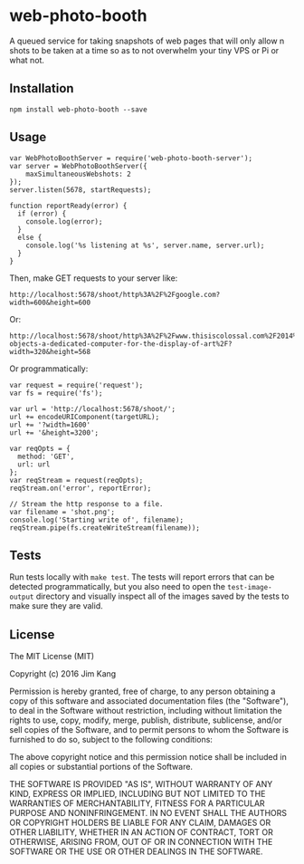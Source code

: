 web-photo-booth
==================

A queued service for taking snapshots of web pages that will only allow n shots to be taken at a time so as to not overwhelm your tiny VPS or Pi or what not.

Installation
------------

    npm install web-photo-booth --save

Usage
-----

    var WebPhotoBoothServer = require('web-photo-booth-server');
    var server = WebPhotoBoothServer({
        maxSimultaneousWebshots: 2
    });
    server.listen(5678, startRequests);

    function reportReady(error) {
      if (error) {
        console.log(error);
      }
      else {
        console.log('%s listening at %s', server.name, server.url);
      }
    }

Then, make GET requests to your server like:

    http://localhost:5678/shoot/http%3A%2F%2Fgoogle.com?width=600&height=600

Or:

    http://localhost:5678/shoot/http%3A%2F%2Fwww.thisiscolossal.com%2F2014%2F07%2Felectric-objects-a-dedicated-computer-for-the-display-of-art%2F?width=320&height=568

Or programmatically:

    var request = require('request');
    var fs = require('fs');

    var url = 'http://localhost:5678/shoot/';
    url += encodeURIComponent(targetURL);
    url += '?width=1600'
    url += '&height=3200';

    var reqOpts = {
      method: 'GET',
      url: url
    };
    var reqStream = request(reqOpts);
    reqStream.on('error', reportError);

    // Stream the http response to a file.
    var filename = 'shot.png';
    console.log('Starting write of', filename);
    reqStream.pipe(fs.createWriteStream(filename));

Tests
-----

Run tests locally with `make test`. The tests will report errors that can be detected programmatically, but you also need to open the `test-image-output` directory and visually inspect all of the images saved by the tests to make sure they are valid.

License
-------

The MIT License (MIT)

Copyright (c) 2016 Jim Kang

Permission is hereby granted, free of charge, to any person obtaining a copy
of this software and associated documentation files (the "Software"), to deal
in the Software without restriction, including without limitation the rights
to use, copy, modify, merge, publish, distribute, sublicense, and/or sell
copies of the Software, and to permit persons to whom the Software is
furnished to do so, subject to the following conditions:

The above copyright notice and this permission notice shall be included in
all copies or substantial portions of the Software.

THE SOFTWARE IS PROVIDED "AS IS", WITHOUT WARRANTY OF ANY KIND, EXPRESS OR
IMPLIED, INCLUDING BUT NOT LIMITED TO THE WARRANTIES OF MERCHANTABILITY,
FITNESS FOR A PARTICULAR PURPOSE AND NONINFRINGEMENT. IN NO EVENT SHALL THE
AUTHORS OR COPYRIGHT HOLDERS BE LIABLE FOR ANY CLAIM, DAMAGES OR OTHER
LIABILITY, WHETHER IN AN ACTION OF CONTRACT, TORT OR OTHERWISE, ARISING FROM,
OUT OF OR IN CONNECTION WITH THE SOFTWARE OR THE USE OR OTHER DEALINGS IN
THE SOFTWARE.

